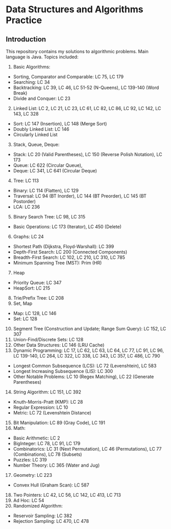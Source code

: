 # Data Structures and Algorithms Practice
## Introduction
This repository contains my solutions to algorithmic problems. Main language is Java. Topics included:
1. Basic Algorithms:
  * Sorting, Comparator and Comparable: LC 75, LC 179
  * Searching: LC 34
  * Backtracking: LC 39, LC 46, LC 51-52 (N-Queens), LC 139-140 (Word Break)
  * Divide and Conquer: LC 23
2. Linked List: LC 2, LC 21, LC 23, LC 61, LC 82, LC 86, LC 92, LC 142, LC 143, LC 328
  * Sort: LC 147 (Insertion), LC 148 (Merge Sort)
  * Doubly Linked List: LC 146
  * Circularly Linked List
3. Stack, Queue, Deque:
  * Stack: LC 20 (Valid Parentheses), LC 150 (Reverse Polish Notation), LC 173
  * Queue: LC 622 (Circular Queue),
  * Deque: LC 341, LC 641 (Circular Deque)
4. Tree: LC 113
  * Binary: LC 114 (Flatten), LC 129
  * Traversal: LC 94 (BT Inorder), LC 144 (BT Preorder), LC 145 (BT Postorder)
  * LCA: LC 236
5. Binary Search Tree: LC 98, LC 315
  * Basic Operations: LC 173 (Iterator), LC 450 (Delete)
6. Graphs: LC 24
  * Shortest Path (Dijkstra, Floyd-Warshall): LC 399
  * Depth-First Search: LC 200 (Connected Components)
  * Breadth-First Search: LC 102, LC 210, LC 310, LC 785
  * Minimum Spanning Tree (MST): Prim (HR)
7. Heap
  * Priority Queue: LC 347
  * HeapSort: LC 215
8. Trie/Prefix Tree: LC 208
9. Set, Map
  * Map: LC 128, LC 146
  * Set: LC 128
10. Segment Tree (Construction and Update; Range Sum Query): LC 152, LC 307
11. Union-Find/Discrete Sets: LC 128
12. Other Data Structures: LC 146 (LRU Cache)
13. Dynamic Programming: LC 17, LC 62, LC 63, LC 64, LC 77, LC 91, LC 96, LC 139-140, LC 264, LC 322, LC 338, LC 343, LC 357, LC 486, LC 790
  * Longest Common Subsequence (LCS): LC 72 (Levenshtein), LC 583
  * Longest Increasing Subsequence (LIS): LC 300
  * Other Notable Problems: LC 10 (Regex Matching), LC 22 (Generate Parentheses)
14. String Algorithm: LC 151, LC 392
  * Knuth-Morris-Pratt (KMP): LC 28
  * Regular Expression: LC 10
  * Metric: LC 72 (Levenshtein Distance)
15. Bit Manipulation: LC 89 (Gray Code), LC 191
16. Math:
  * Basic Arithmetic: LC 2
  * BigInteger: LC 78, LC 91, LC 179
  * Combinatorics: LC 31 (Next Permutation), LC 46 (Permutations), LC 77 (Combinations), LC 78 (Subsets)
  * Puzzles: LC 319
  * Number Theory: LC 365 (Water and Jug)
17. Geometry: LC 223
  * Convex Hull (Graham Scan): LC 587
18. Two Pointers: LC 42, LC 56, LC 142, LC 413, LC 713
19. Ad Hoc: LC 54
20. Randomized Algorithm:
  * Reservoir Sampling: LC 382
  * Rejection Sampling: LC 470, LC 478
